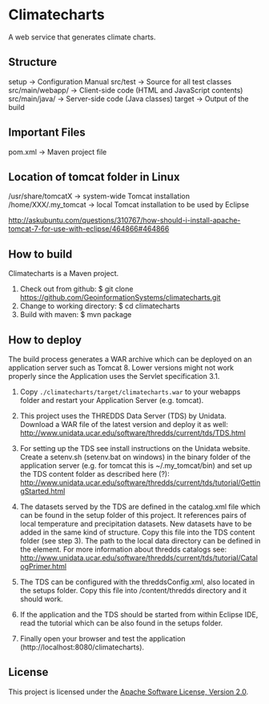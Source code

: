 # Climatecharts

A web service that generates climate charts.


## Structure

setup             -> Configuration Manual
src/test          -> Source for all test classes
src/main/webapp/  -> Client-side code (HTML and JavaScript contents)
src/main/java/    -> Server-side code (Java classes)
target            -> Output of the build


## Important Files

pom.xml           -> Maven project file


## Location of tomcat folder in Linux

/usr/share/tomcatX    -> system-wide Tomcat installation
/home/XXX/.my_tomcat  -> local Tomcat installation to be used by Eclipse

http://askubuntu.com/questions/310767/how-should-i-install-apache-tomcat-7-for-use-with-eclipse/464866#464866


## How to build

Climatecharts is a Maven project.

1. Check out from github:
   $ git clone https://github.com/GeoinformationSystems/climatecharts.git
2. Change to working directory:
   $ cd climatecharts
3. Build with maven:
   $ mvn package


## How to deploy

The build process generates a WAR archive which can be deployed on an application server such as Tomcat 8. Lower versions might not work properly since the Application uses the Servlet specification 3.1.

1. Copy ```./climatecharts/target/climatecharts.war``` to your webapps folder and restart your Application Server (e.g. tomcat).

2. This project uses the THREDDS Data Server (TDS) by Unidata. Download a WAR file of the latest version and deploy it as well: http://www.unidata.ucar.edu/software/thredds/current/tds/TDS.html

3. For setting up the TDS see install instructions on the Unidata website. Create a setenv.sh (setenv.bat on windows) in the binary folder of the application server (e.g. for tomcat this is ~/.my_tomcat/bin) and set up the TDS content folder as described here (?): http://www.unidata.ucar.edu/software/thredds/current/tds/tutorial/GettingStarted.html

4. The datasets served by the TDS are defined in the catalog.xml file which can be found in the setup folder of this project. It references pairs of local temperature and precipitation datasets. New datasets have to be added in the same kind of structure. Copy this file into the TDS content folder (see step 3). The path to the local data directory can be defined in the <datasetRoot> element. For more information about thredds catalogs see: http://www.unidata.ucar.edu/software/thredds/current/tds/tutorial/CatalogPrimer.html

5. The TDS can be configured with the threddsConfig.xml, also located in the setups folder. Copy this file into <tomcat>/content/thredds directory and it should work.

6. If the application and the TDS should be started from within Eclipse IDE, read the tutorial which can be also found in the setups folder.

7. Finally open your browser and test the application (http://localhost:8080/climatecharts).

## License
This project is licensed under the [Apache Software License, Version 2.0](http://www.apache.org/licenses/LICENSE-2.0).
